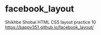# facebook_layout
Shikhbe Shobai HTML CSS layout practice 10
https://bappy351.github.io/facebook_layout/
